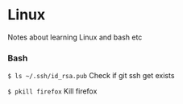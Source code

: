 # Linux
Notes about learning Linux and bash etc



### Bash

`$ ls ~/.ssh/id_rsa.pub` Check if git ssh get exists

`$ pkill firefox` Kill firefox
